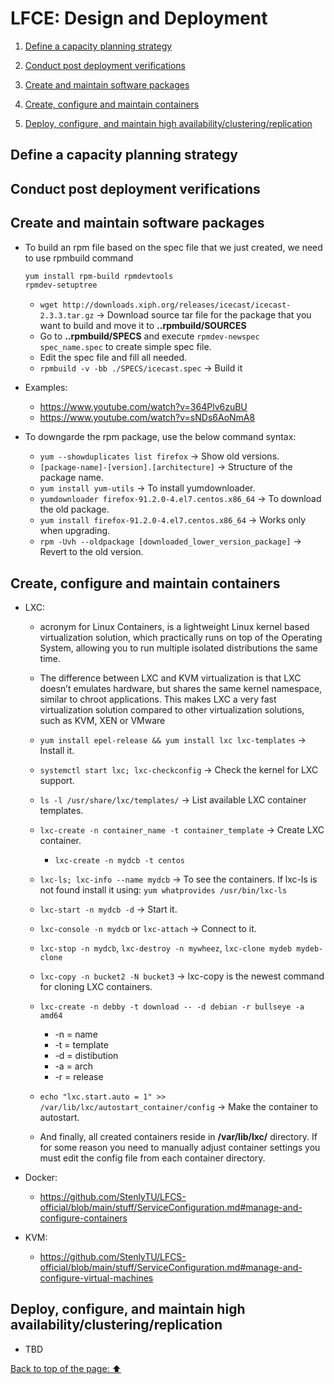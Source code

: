 # LFCE: Design and Deployment

1. [Define a capacity planning strategy](https://github.com/StenlyTU/LFCE-official/blob/main/stuff/LFCE_DesignandDeployment.md#Define-a-capacity-planning-strategy)

2. [Conduct post deployment verifications](https://github.com/StenlyTU/LFCE-official/blob/main/stuff/LFCE_DesignandDeployment.md#Conduct-post-deployment-verifications)

3. [Create and maintain software packages](https://github.com/StenlyTU/LFCE-official/blob/main/stuff/LFCE_DesignandDeployment.md#Create-and-maintain-software-packages)

4. [Create, configure and maintain containers](https://github.com/StenlyTU/LFCE-official/blob/main/stuff/LFCE_DesignandDeployment.md#Create,-configure-and-maintain-containers)

4. [Deploy, configure, and maintain high availability/clustering/replication](https://github.com/StenlyTU/LFCE-official/blob/main/stuff/LFCE_DesignandDeployment.md#Deploy,-configure,-and-maintain-high-availability/clustering/replication)

## Define a capacity planning strategy

## Conduct post deployment verifications

## Create and maintain software packages

- To build an rpm file based on the spec file that we just created, we need to use rpmbuild command
    ```bash
    yum install rpm-build rpmdevtools
    rpmdev-setuptree
    ```
    - `wget http://downloads.xiph.org/releases/icecast/icecast-2.3.3.tar.gz` -> Download source tar file for the package that you want to build and move it to **..rpmbuild/SOURCES**
    - Go to **..rpmbuild/SPECS** and execute `rpmdev-newspec spec_name.spec` to create simple spec file.
    - Edit the spec file and fill all needed.
    - `rpmbuild -v -bb ./SPECS/icecast.spec` -> Build it

- Examples:
    - https://www.youtube.com/watch?v=364Plv6zuBU
    - https://www.youtube.com/watch?v=sNDs6AoNmA8

- To downgarde the rpm package, use the below command syntax:
   - `yum --showduplicates list firefox` -> Show old versions.
   - `[package-name]-[version].[architecture]` -> Structure of the package name.
   - `yum install yum-utils` -> To install yumdownloader.
   - `yumdownloader firefox-91.2.0-4.el7.centos.x86_64` -> To download the old package.
   - `yum install firefox-91.2.0-4.el7.centos.x86_64` -> Works only when upgrading.
   - `rpm -Uvh --oldpackage [downloaded_lower_version_package]` -> Revert to the old version.

## Create, configure and maintain containers

- LXC:
    - acronym for Linux Containers, is a lightweight Linux kernel based virtualization solution,
      which practically runs on top of the Operating System, allowing you to run multiple isolated
      distributions the same time.

    - The difference between LXC and KVM virtualization is that LXC doesn’t emulates hardware, but
    shares the same kernel namespace, similar to chroot applications. This makes LXC a very fast virtualization solution compared to other virtualization solutions, such as KVM, XEN or VMware

    - `yum install epel-release && yum install lxc lxc-templates` -> Install it.

    - `systemctl start lxc; lxc-checkconfig` -> Check the kernel for LXC support.

    - `ls -l /usr/share/lxc/templates/` -> List available LXC container templates.

    - `lxc-create -n container_name -t container_template` -> Create LXC container.
        - `lxc-create -n mydcb -t centos`

    - `lxc-ls; lxc-info --name mydcb` -> To see the containers. If lxc-ls is not found install it using: `yum whatprovides /usr/bin/lxc-ls`

    - `lxc-start -n mydcb -d` -> Start it.

    - `lxc-console -n mydcb` or `lxc-attach` -> Connect to it.

    - `lxc-stop -n mydcb`, `lxc-destroy -n mywheez`, `lxc-clone mydeb mydeb-clone`

    - `lxc-copy -n bucket2 -N bucket3` -> lxc-copy is the newest command for cloning LXC containers.

    - `lxc-create -n debby -t download -- -d debian -r bullseye -a amd64`
        - -n = name
        - -t = template
        - -d = distibution
        - -a = arch
        - -r = release

    - `echo "lxc.start.auto = 1" >> /var/lib/lxc/autostart_container/config` -> Make the container to autostart.

    - And finally, all created containers reside in **/var/lib/lxc/** directory. If for some reason you need to
    manually adjust container settings you must edit the config file from each container directory.

- Docker:

    - https://github.com/StenlyTU/LFCS-official/blob/main/stuff/ServiceConfiguration.md#manage-and-configure-containers

- KVM:
    - https://github.com/StenlyTU/LFCS-official/blob/main/stuff/ServiceConfiguration.md#manage-and-configure-virtual-machines

## Deploy, configure, and maintain high availability/clustering/replication

- TBD

[Back to top of the page: ⬆️](https://github.com/StenlyTU/LFCE-official/blob/main/stuff/LFCE_DesignandDeployment.md#Define-a-capacity-planning-strategy)